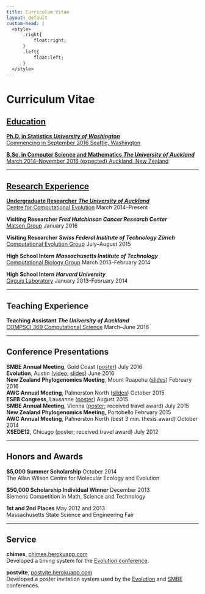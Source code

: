 ```yaml
---
title: Curriculum Vitae
layout: default
custom-head: |
  <style>
      .right{
          float:right;
      }
      .left{
          float:left;
      }
  </style>
---
```


# Curriculum Vitae <a href="//www.sharelatex.com/github/repos/armanbilge/cv/builds/latest/output.pdf"><span style="font-size: 24px" class="mega-octicon octicon-file-pdf">

## Education

<span class="left">**Ph.D. in Statistics**</span>
<span class="right">**_University of Washington_**</span><br/>
<span class="left">Commencing in September 2016</span>
<span class="right">Seattle, Washington</span><br/>

<span class="left">**B.Sc. in Computer Science and Mathematics**</span>
<span class="right">**_The University of Auckland_**</span><br/>
<span class="left">March 2014–November 2016 (expected)</span>
<span class="right">Auckland, New Zealand</span><br/>

---

## Research Experience

<span class="left">**Undergraduate Researcher**</span>
<span class="right">**_The University of Auckland_**</span><br/>
<span class="left">[Centre for Computational Evolution](//compevol.auckland.ac.nz)</span>
<span class="right">March 2014–Present</span><br/>

<span class="left">**Visiting Researcher**</span>
<span class="right">**_Fred Hutchinson Cancer Research Center_**</span><br/>
<span class="left">[Matsen Group](//matsen.fhcrc.org)</span>
<span class="right">January 2016</span><br/>

<span class="left">**Visiting Researcher**</span>
<span class="right">**_Swiss Federal Institute of Technology Zürich_**</span><br/>
<span class="left">[Computational Evolution Group](//www.bsse.ethz.ch/cevo)</span>
<span class="right">July–August 2015</span><br/>

<span class="left">**High School Intern**</span>
<span class="right">**_Massachusetts Institute of Technology_**</span><br/>
<span class="left">[Computational Biology Group](//compbio.mit.edu)</span>
<span class="right">March 2013–February 2014</span><br/>

<span class="left">**High School Intern**</span>
<span class="right">**_Harvard University_**</span><br/>
<span class="left">[Girguis Laboratory](//www.oeb.harvard.edu/faculty/girguis)</span>
<span class="right">January 2013–February 2014</span><br/>

---

## Teaching Experience

<span class="left">**Teaching Assistant**</span>
<span class="right">**_The University of Auckland_**</span><br/>
<span class="left">[COMPSCI 369 Computational Science](//www.cs.auckland.ac.nz/courses/compsci369s1c/)</span>
<span class="right">March–June 2016</span><br/>

---

## Conference Presentations

<span class="left">**SMBE Annual Meeting**, Gold Coast ([poster](//doi.org/10.5281/zenodo.56495))</span>
<span class="right">July 2016</span><br/>
<span class="left">**Evolution**, Austin ([video](//www.youtube.com/watch?v=Vdas0hNneMo); [slides](//doi.org/10.5281/zenodo.55957))</span>
<span class="right">June 2016</span><br/>
<span class="left">**New Zealand Phylogenomics Meeting**, Mount Ruapehu ([slides](//doi.org/10.5281/zenodo.46350))</span>
<span class="right">February 2016</span><br/>
<span class="left">**AWC Annual Meeting**, Palmerston North ([slides](//doi.org/10.5281/zenodo.32808))</span>
<span class="right">October 2015</span><br/>
<span class="left">**ESEB Congress**, Lausanne ([poster](//doi.org/10.5281/zenodo.22305))</span>
<span class="right">August 2015</span><br/>
<span class="left">**SMBE Annual Meeting**, Vienna ([poster](//doi.org/10.6084/m9.figshare.1473743); received travel award)</span>
<span class="right">July 2015</span><br/>
<span class="left">**New Zealand Phylogenomics Meeting**, Portobello</span>
<span class="right">February 2015</span><br/>
<span class="left">**AWC Annual Meeting**, Palmerston North (best 3 min. thesis award)</span>
<span class="right">October 2014</span><br/>
<span class="left">**XSEDE12**, Chicago (poster; received travel award)</span>
<span class="right">July 2012</span><br/>

---

## Honors and Awards

<span class="left">**$5,000 Summer Scholarship**</span>
<span class="right">October 2014</span><br/>
The Allan Wilson Centre for Molecular Ecology and Evolution

<span class="left">**$50,000 Scholarship Individual Winner**</span>
<span class="right">December 2013</span><br/>
Siemens Competition in Math, Science and Technology

<span class="left">**1st and 2nd Places**</span>
<span class="right">May 2012 and 2013</span><br/>
Massachusetts State Science and Engineering Fair

---

## Service

**chimes**, [chimes.herokuapp.com](//chimes.herokuapp.com) <br/>
Developed a timing system for the [Evolution conference](//www.evolutionmeetings.org).

**postvite**, [postvite.herokuapp.com](//postvite.herokuapp.com)<br/>
Developed a poster invitation system used by the [Evolution](//www.evolutionmeetings.org) and [SMBE](//www.smbe.org) conferences.
